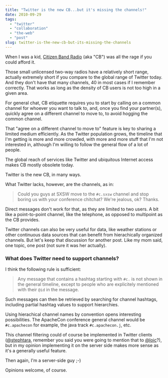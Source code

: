 ```yaml
---
title: "Twitter is the new CB...but it's missing the channels!"
date: 2010-09-29
tags: 
  - "twitter"
  - "collaboration"
  - "the-web"
  - "post"
slug: twitter-is-the-new-cb-but-its-missing-the-channels
---
```


When I was a kid, [Citizen Band Radio](http://en.wikipedia.org/wiki/Citizens'_band_radio) (aka "CB") was all the rage if you could afford it.

Those small unlicensed two-way radios have a relatively short range, actually extremely short if you compare to the global range of Twitter today. And they don't have that many channels, 40 in most cases if I remember correctly. That works as long as the density of CB users is not too high in a given area.

For general chat, CB etiquette requires you to start by calling on a common channel for whoever you want to talk to, and, once you find your partner(s), quickly agree on a different channel to move to, to avoid hogging the common channel.

That "agree on a different channel to move to" feature is key to sharing a limited medium efficiently. As the Twitter population grows, the timeline that I'm getting is more and more crowded, with more and more stuff that I'm not interested in, although I'm willing to follow the general flow of a lot of people.

The global reach of services like Twitter and ubiquitous Internet access makes CB mostly obsolete today.

Twitter is the new CB, in many ways.

What Twitter lacks, however, are the channels, as in:

> Could you guys at SXSW move to the `#c.sxsw` channel and stop boring us with your conference chitchat? We're jealous, ok? Thanks.

Direct messages don't work for that, as they are limited to two users. A bit like a point-to-point channel, like the telephone, as opposed to multipoint as the CB provides.

Twitter channels can also be very useful for data, like weather stations or other continuous data sources that can benefit from hierachically organized channels. But let's keep that discussion for another post. Like my mom said, one topic, one post (not sure it was her actually).

### What does Twitter need to support channels?

I think the following rule is sufficient:

> Any message that contains a hashtag starting with `#c.` is not shown in the general timeline, except to people who are explicitely mentioned with their `@id` in the message.

Such messages can then be retrieved by searching for channel hashtags, including partial hashtag values to support hierarchies.

Using hierachical channel names by convention opens interesting possibilities. The ApacheCon conference general channel would be `#c.apachecon` for example, the java track `#c.apachecon.j`, etc.

This channel filtering could of course be implemented in Twitter clients ([@stephtara](http://twitter.com/stephtara), remember you said you were going to mention that to [@loic](http://twitter.com/loic)?), but in my opinion implementing it on the server side makes more sense as it's a generally useful feature.

Then again, I'm a server-side guy ;-)

Opinions welcome, of course.
